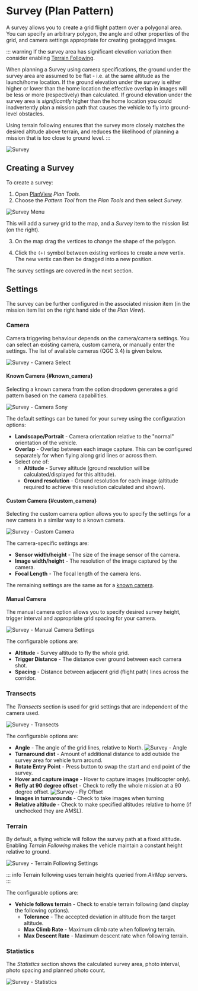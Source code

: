 # Survey (Plan Pattern)

A survey allows you to create a grid flight pattern over a polygonal area. You can specify an arbitrary polygon, the angle and other properties of the grid, and camera settings appropriate for creating geotagged images.

::: warning
If the survey area has significant elevation variation then consider enabling [Terrain Following](#terrain).

When planning a Survey using camera specifications, the ground under the survey area are assumed to be flat - i.e. at the same altitude as the launch/home location. If the ground elevation under the survey is either higher or lower than the home location the effective overlap in images will be less or more (respectively) than calculated. If ground elevation under the survey area is _significantly_ higher than the home location you could inadvertently plan a mission path that causes the vehicle to fly into ground-level obstacles.

Using terrain following ensures that the survey more closely matches the desired altitude above terrain, and reduces the likelihood of planning a mission that is too close to ground level.
:::

![Survey](../../../assets/plan/survey/survey.jpg)

## Creating a Survey

To create a survey:

1. Open [PlanView](../plan_view/plan_view.md) _Plan Tools_.
2. Choose the _Pattern Tool_ from the _Plan Tools_ and then select _Survey_.

![Survey Menu](../../../assets/plan/survey/survey_menu.jpg)

This will add a survey grid to the map, and a _Survey_ item to the mission list (on the right).

3. On the map drag the vertices to change the shape of the polygon.

4. Click the `(+)` symbol between existing vertices to create a new vertix. The new vertix can then be dragged into a new position.

The survey settings are covered in the next section.

## Settings

The survey can be further configured in the associated mission item (in the mission item list on the right hand side of the _Plan View_).

### Camera

Camera triggering behaviour depends on the camera/camera settings. You can select an existing camera, custom camera, or manually enter the settings. The list of available cameras (QGC 3.4) is given below.

![Survey - Camera Select](../../../assets/plan/survey/survey_camera_select.jpg)

#### Known Camera {#known_camera}

Selecting a known camera from the option dropdown generates a grid pattern based on the camera capabilities.

![Survey - Camera Sony](../../../assets/plan/survey/survey_camera_sony.jpg)

The default settings can be tuned for your survey using the configuration options:

- **Landscape/Portrait** - Camera orientation relative to the "normal" orientation of the vehicle.
- **Overlap** - Overlap between each image capture. This can be configured separately for when flying along grid lines or across them.
- Select one of:
  - **Altitude** - Survey altitude (ground resolution will be calculated/displayed for this altitude).
  - **Ground resolution** - Ground resolution for each image (altitude required to achieve this resolution calculated and shown).

#### Custom Camera {#custom_camera}

Selecting the custom camera option allows you to specify the settings for a new camera in a similar way to a known camera.

![Survey - Custom Camera](../../../assets/plan/survey/survey_camera_custom.jpg)

The camera-specific settings are:

- **Sensor width/height** - The size of the image sensor of the camera.
- **Image width/height** - The resolution of the image captured by the camera.
- **Focal Length** - The focal length of the camera lens.

The remaining settings are the same as for a [known camera](#known_camera).

#### Manual Camera

The manual camera option allows you to specify desired survey height, trigger interval and appropriate grid spacing for your camera.

![Survey - Manual Camera Settings](../../../assets/plan/survey/survey_camera_manual.jpg)

The configurable options are:

- **Altitude** - Survey altitude to fly the whole grid.
- **Trigger Distance** - The distance over ground between each camera shot.
- **Spacing** - Distance between adjacent grid (flight path) lines across the corridor.

### Transects

The _Transects_ section is used for grid settings that are independent of the camera used.

![Survey - Transects](../../../assets/plan/survey/survey_transects.jpg)

The configurable options are:

- **Angle** - The angle of the grid lines, relative to North. ![Survey - Angle](../../../assets/plan/survey/survey_transects_angle.jpg)
- **Turnaround dist** - Amount of additional distance to add outside the survey area for vehicle turn around.
- **Rotate Entry Point** - Press button to swap the start and end point of the survey.
- **Hover and capture image** - Hover to capture images (multicopter only).
- **Refly at 90 degree offset** - Check to refly the whole mission at a 90 degree offset. ![Survey - Fly Offset](../../../assets/plan/survey/survey_transects_offset.jpg)
- **Images in turnarounds** - Check to take images when turning
- **Relative altitude** - Check to make specified altitudes relative to home (if unchecked they are AMSL).

### Terrain

By default, a flying vehicle will follow the survey path at a fixed altitude. Enabling _Terrain Following_ makes the vehicle maintain a constant height relative to ground.

![Survey - Terrain Following Settings](../../../assets/plan/survey/survey_terrain.jpg)

::: info
Terrain following uses terrain heights queried from _AirMap_ servers.
:::

The configurable options are:

- **Vehicle follows terrain** - Check to enable terrain following (and display the following options).
  - **Tolerance** - The accepted deviation in altitude from the target altitude.
  - **Max Climb Rate** - Maximum climb rate when following terrain.
  - **Max Descent Rate** - Maximum descent rate when following terrain.

### Statistics

The _Statistics_ section shows the calculated survey area, photo interval, photo spacing and planned photo count.

![Survey - Statistics](../../../assets/plan/survey/survey_statistics.jpg)
